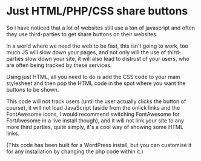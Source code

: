 # Just HTML/PHP/CSS share buttons

So I have noticed that a lot of websites still use a ton of javascript and often they use third-parties to get share buttons on their websites.

In a world where we need the web to be fast, this isn't going to work, too much JS will slow down your pages, and not only will the use of third-parties slow down your site, it will also lead to distrust of your users, who are often being tracked by these services.

Using just HTML, all you need to do is add the CSS code to your main stylesheet and then pop the HTML code in the spot where you want the buttons to be shown.

This code will not track users (until the user actually clicks the button of course), it will not load JavaScript (aside from the onlick links and the FontAwesome icons, I would recommend switching FontAwesome for FortAwesome in a live install though), and it will not link your site to any more third parties, quite simply, it's a cool way of showing some HTML links.

(This code has been built for a WordPress install, but you can customise it for any installation by changing the php code within it.)
